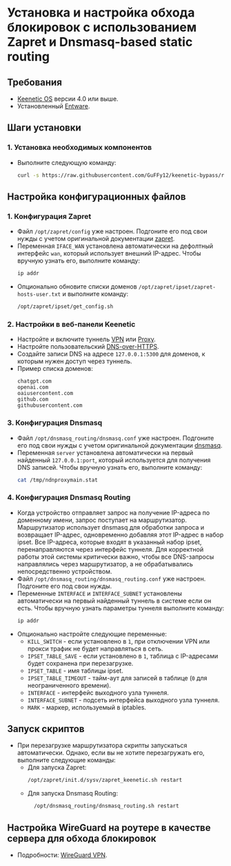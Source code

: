 # Установка и настройка обхода блокировок с использованием Zapret и Dnsmasq-based static routing

## Требования

- [Keenetic OS](https://help.keenetic.com/hc/ru/articles/115000990005) версии 4.0 или выше.
- Установленный [Entware](https://help.keenetic.com/hc/ru/articles/360021214160).

## Шаги установки

### 1. Установка необходимых компонентов

- Выполните следующую команду:
  ```sh
  curl -s https://raw.githubusercontent.com/GuFFy12/keenetic-bypass/refs/heads/main/install.sh | sh
  ```

## Настройка конфигурационных файлов

### 1. Конфигурация Zapret

- Файл `/opt/zapret/config` уже настроен. Подгоните его под свои нужды с учетом оригинальной
  документации [zapret](https://github.com/bol-van/zapret).
- Переменная `IFACE_WAN` установлена автоматически на дефолтный интерфейс `wan`, который использует внешний IP-адрес.
  Чтобы вручную узнать его, выполните команду:
  ```sh
  ip addr
  ```
- Опционально обновите списки доменов `/opt/zapret/ipset/zapret-hosts-user.txt` и выполните команду:
  ```sh
  /opt/zapret/ipset/get_config.sh
  ```

### 2. Настройки в веб-панели Keenetic

- Настройте и включите туннель [VPN](https://help.keenetic.com/hc/ru/articles/115005342025)
  или [Proxy](https://help.keenetic.com/hc/ru/articles/7474374790300).
- Настройте пользовательский [DNS-over-HTTPS](https://help.keenetic.com/hc/ru/articles/360007687159).
- Создайте записи DNS на адресе `127.0.0.1:5300` для доменов, к которым нужен доступ через туннель.
- Пример списка доменов:
  ```
  chatgpt.com
  openai.com
  oaiusercontent.com
  github.com
  githubusercontent.com
  ```

### 3. Конфигурация Dnsmasq

- Файл `/opt/dnsmasq_routing/dnsmasq.conf` уже настроен. Подгоните его под свои нужды с учетом оригинальной
  документации [dnsmasq](https://thekelleys.org.uk/dnsmasq/docs/dnsmasq-man.html).
- Переменная `server` установлена автоматически на первый найденный `127.0.0.1:port`, который используется для получения DNS записей.
  Чтобы вручную узнать его, выполните команду:
  ```sh
  cat /tmp/ndnproxymain.stat
  ```

### 4. Конфигурация Dnsmasq Routing

- Когда устройство отправляет запрос на получение IP-адреса по доменному имени, запрос поступает на маршрутизатор.
  Маршрутизатор использует dnsmasq для обработки запроса и возвращает IP-адрес, одновременно добавляя этот IP-адрес в набор ipset.
  Все IP-адреса, которые входят в указанный набор ipset, перенаправляются через интерфейс туннеля.
  Для корректной работы этой системы критически важно, чтобы все DNS-запросы направлялись через маршрутизатор,
  а не обрабатывались непосредственно устройством.
- Файл `/opt/dnsmasq_routing/dnsmasq_routing.conf` уже настроен. Подгоните его под свои нужды.
- Переменные `INTERFACE` и `INTERFACE_SUBNET` установлены автоматически на первый найденный туннель в системе если он есть.
  Чтобы вручную узнать параметры туннеля выполните команду:
  ```sh
  ip addr
  ```
- Опционально настройте следующие переменные:
  - `KILL_SWITCH` - если установлено в `1`, при отключении VPN или прокси трафик не будет направляться в сеть.
  - `IPSET_TABLE_SAVE` - если установлено в `1`, таблица с IP-адресами будет сохранена при перезагрузке.
  - `IPSET_TABLE` - имя таблицы ipset.
  - `IPSET_TABLE_TIMEOUT` - тайм-аут для записей в таблице (`0` для неограниченного времени).
  - `INTERFACE` - интерфейс выходного узла туннеля.
  - `INTERFACE_SUBNET` - подсеть интерфейса выходного узла туннеля.
  - `MARK` - маркер, используемый в iptables.

## Запуск скриптов

- При перезагрузке маршрутизатора скрипты запускаться автоматически. Однако, если вы не хотите перезагружать его,
  выполните следующие команды:
  - Для запуска Zapret:
    ```sh
    /opt/zapret/init.d/sysv/zapret_keenetic.sh restart
    ```
  - Для запуска Dnsmasq Routing:
    ```sh
      /opt/dnsmasq_routing/dnsmasq_routing.sh restart
    ```

## Настройка WireGuard на роутере в качестве сервера для обхода блокировок

- Подробности: [WireGuard VPN](https://help.keenetic.com/hc/ru/articles/360010592379).
